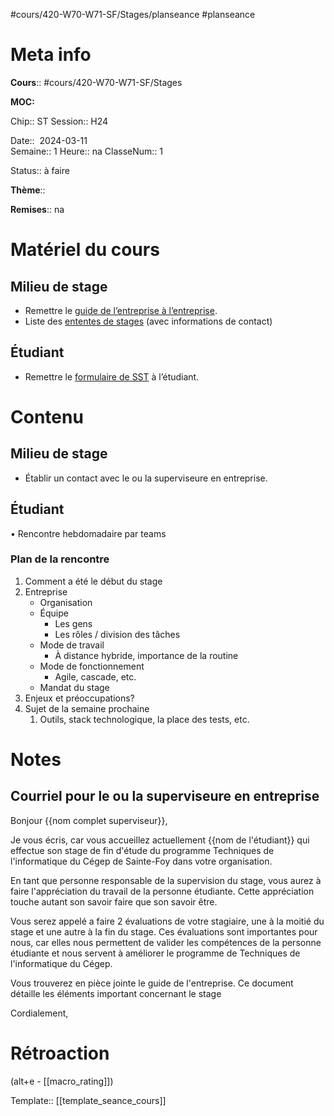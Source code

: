#cours/420-W70-W71-SF/Stages/planseance #planseance
# Meta info

**Cours**:: #cours/420-W70-W71-SF/Stages 

**MOC:** 

Chip:: <span class="chip cours-3">ST</span> 
Session:: H24

Date::  2024-03-11  
Semaine:: 1
Heure:: <span class="chip na">na</span>
ClasseNum:: 1

Status:: <span class="chip not-ready">à faire</span> 

**Thème**::

**Remises**:: <span class="chip na">na</span>

# Matériel du cours
## Milieu de stage
* Remettre le [guide de l’entreprise à l’entreprise](https://drive.google.com/file/d/1SGoHrH68y-kXyUKfrAzXjQEQ9RcwR_Cn/view?usp=drive_link).
* Liste des [ententes de stages](https://drive.google.com/drive/folders/1RpFv63Ol_N9AV1hBkldaHUyRsKW8IQ6R?usp=drive_link) (avec informations de contact)
## Étudiant
* Remettre le [formulaire de SST](https://drive.google.com/file/d/1Y5cYgm2QC9otpzKGHBC8Cd65IO5fA8Zk/view?usp=drive_link) à l’étudiant.
# Contenu
## Milieu de stage
* Établir un contact avec le ou la superviseure en entreprise.
## Étudiant
• Rencontre hebdomadaire par teams
### Plan de la rencontre
1. Comment a été le début du stage
2. Entreprise
	* Organisation
	* Équipe
		* Les gens
		* Les rôles / division des tâches
	* Mode de travail 
		* À distance hybride, importance de la routine
	* Mode de fonctionnement
		* Agile, cascade, etc.
	* Mandat du stage
  3. Enjeux et préoccupations?
  4. Sujet de la semaine prochaine
	  1. Outils, stack technologique, la place des tests, etc.
# Notes
## Courriel pour le ou la superviseure en entreprise

Bonjour {{nom complet superviseur}},

Je vous écris, car vous accueillez actuellement {{nom de l'étudiant}} qui effectue son stage de fin d'étude du programme Techniques de l'informatique du Cégep de Sainte-Foy dans votre organisation.

En tant que personne responsable de la supervision du stage, vous aurez à faire l'appréciation du travail de la personne étudiante. Cette appréciation touche autant son savoir faire que son savoir être.

Vous serez appelé a faire 2 évaluations de votre stagiaire, une à la moitié du stage et une autre à la fin du stage. Ces évaluations sont importantes pour nous, car elles nous permettent de valider les compétences de la personne étudiante et nous servent à améliorer le programme de Techniques de l'informatique du Cégep.

Vous trouverez en pièce jointe le guide de l'entreprise. Ce document détaille les éléments important concernant le stage

Cordialement, 

# Rétroaction
(alt+e - [[macro_rating]])

Template:: [[template_seance_cours]]